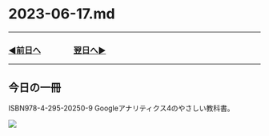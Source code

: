 # 2023-06-17.md

---
### [◀️前日へ](https://github.com/yuasys/chatty-journal/blob/main/2023/06/2023-06-16.md)&emsp;&emsp;&emsp;&emsp;[翌日へ▶️](https://github.com/yuasys/chatty-journal/blob/main/2023/06/2023-06-18.md)
---

## 今日の一冊

ISBN978-4-295-20250-9 Googleアナリティクス4のやさしい教科書。

![](https://hackmd.io/_uploads/HJNkuYFw3.png)
